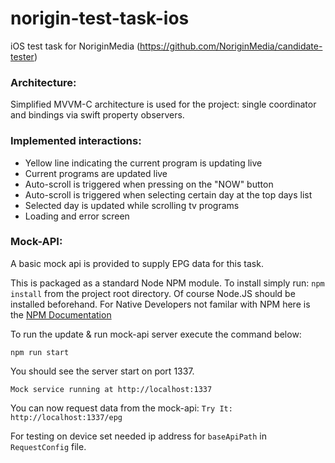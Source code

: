 # norigin-test-task-ios
iOS test task for NoriginMedia (https://github.com/NoriginMedia/candidate-tester)

### Architecture:

Simplified MVVM-C architecture is used for the project: single coordinator and bindings via swift property observers.

### Implemented interactions:
* Yellow line indicating the current program is updating live 
* Current programs are updated live
* Auto-scroll is triggered when pressing on the "NOW" button
* Auto-scroll is triggered when selecting certain day at the top days list
* Selected day is updated while scrolling tv programs
* Loading and error screen 

### Mock-API:

A basic mock api is provided to supply EPG data for this task. 

This is packaged as a standard Node NPM module. To install simply run: `npm install` from the project root directory.
Of course Node.JS should be installed beforehand. For Native Developers not familar with NPM here is the [NPM Documentation](https://docs.npmjs.com/getting-started/installing-node)

To run the update & run mock-api server execute the command below:

```
npm run start
```
You should see the server start on port 1337.
```
Mock service running at http://localhost:1337
```
You can now request data from the mock-api: 
`Try It: http://localhost:1337/epg`

For testing on device set needed ip address for `baseApiPath` in `RequestConfig` file. 
